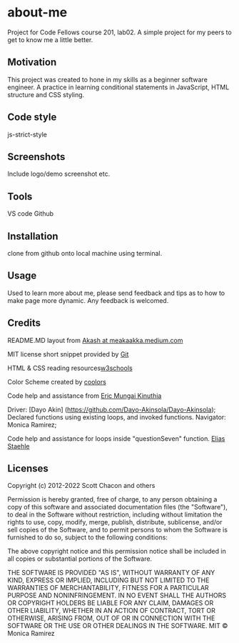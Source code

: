 # about-me

Project for Code Fellows course 201, lab02. A simple project for my peers to get to know me a little better.

## Motivation

This project was created to hone in my skills as a beginner software engineer. A practice in learning conditional statements in JavaScript, HTML structure and CSS styling.

## Code style

js-strict-style

## Screenshots

Include logo/demo screenshot etc.

## Tools

VS code
Github

## Installation

clone from github onto local machine using terminal.

## Usage

Used to learn more about me, please send feedback and tips as to how to make page more dynamic. Any feedback is welcomed.

## Credits

README.MD layout from [Akash at meakaakka.medium.com](https://meakaakka.medium.com/a-beginners-guide-to-writing-a-kickass-readme-7ac01da88ab3)

MIT license short snippet provided by [Git](https://github.com/git/git-scm.com/blob/main/MIT-LICENSE.txt)

HTML & CSS reading resources[w3schools](https://www.w3schools.com/)

Color Scheme created by [coolors](https://coolors.co/)

Code help and assistance from [Eric Mungai Kinuthia](https://github.com/EricMungai97)

Driver: [Dayo Akin] (<https://github.com/Dayo-Akinsola/Dayo-Akinsola>); Declared functions using existing loops, and invoked functions.
Navigator: Monica Ramirez;

Code help and assistance for loops inside "questionSeven" function. [Elias Staehle](https://github.com/EDStaehle)

## Licenses

Copyright (c) 2012-2022 Scott Chacon and others

Permission is hereby granted, free of charge, to any person obtaining
a copy of this software and associated documentation files (the
"Software"), to deal in the Software without restriction, including
without limitation the rights to use, copy, modify, merge, publish,
distribute, sublicense, and/or sell copies of the Software, and to
permit persons to whom the Software is furnished to do so, subject to
the following conditions:

The above copyright notice and this permission notice shall be
included in all copies or substantial portions of the Software.

THE SOFTWARE IS PROVIDED "AS IS", WITHOUT WARRANTY OF ANY KIND,
EXPRESS OR IMPLIED, INCLUDING BUT NOT LIMITED TO THE WARRANTIES OF
MERCHANTABILITY, FITNESS FOR A PARTICULAR PURPOSE AND
NONINFRINGEMENT. IN NO EVENT SHALL THE AUTHORS OR COPYRIGHT HOLDERS BE
LIABLE FOR ANY CLAIM, DAMAGES OR OTHER LIABILITY, WHETHER IN AN ACTION
OF CONTRACT, TORT OR OTHERWISE, ARISING FROM, OUT OF OR IN CONNECTION
WITH THE SOFTWARE OR THE USE OR OTHER DEALINGS IN THE SOFTWARE.
MIT © Monica Ramirez
